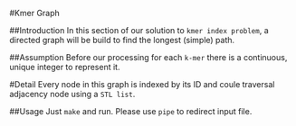#Kmer Graph


##Introduction
In this section of our solution to `kmer index problem`, a directed graph will be build to find the longest (simple) path.

##Assumption
Before our processing for each `k-mer` there is a continuous, unique integer to represent it.

#Detail
Every node in this graph is indexed by its ID and coule traversal adjacency node using a `STL list`.


##Usage
Just `make` and run. Please use `pipe` to redirect input file.
